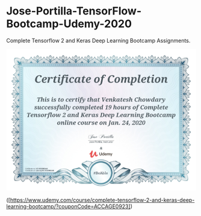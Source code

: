 # Jose-Portilla-TensorFlow-Bootcamp-Udemy-2020

Complete Tensorflow 2 and Keras Deep Learning Bootcamp Assignments.

![Model](https://github.com/venqics/Jose-Portilla-TensorFlow-Bootcamp-Udemy-2020/blob/4cc354fe45dc3edc5a93ec9e451b9e8fef3cbbb0/cerificate_of_completion_udemy_page-0001.jpg)

([https://www.udemy.com/course/complete-tensorflow-2-and-keras-deep-learning-bootcamp/?couponCode=ACCAGE0923])

